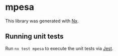 # mpesa

This library was generated with [Nx](https://nx.dev).

## Running unit tests

Run `nx test mpesa` to execute the unit tests via [Jest](https://jestjs.io).
